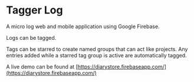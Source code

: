 # Tagger Log
A micro log web and mobile application using Google Firebase.

Logs can be tagged.

Tags can be starred to create named groups that can act like projects. Any entries added while a starred tag group is active are automatically tagged.

A live demo can be found at [https://diarystore.firebaseapp.com/](https://diarystore.firebaseapp.com/)
